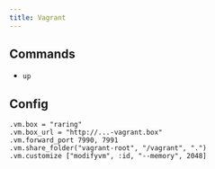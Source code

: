 ```yaml
---
title: Vagrant
---
```


## Commands
- `up`

## Config 

```
.vm.box = "raring"
.vm.box_url = "http://...-vagrant.box"
.vm.forward_port 7990, 7991
.vm.share_folder("vagrant-root", "/vagrant", ".")
.vm.customize ["modifyvm", :id, "--memory", 2048]
```

